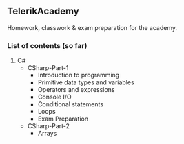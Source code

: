 ## TelerikAcademy

Homework, classwork &amp; exam preparation for the academy. 

### List of contents (so far)
1. C#
    * CSharp-Part-1
       * Introduction to programming
       * Primitive data types and variables
       * Operators and expressions
       * Console I/O
       * Conditional statements
       * Loops
       * Exam Preparation
    * CSharp-Part-2
       * Arrays
